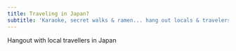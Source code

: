 ```yaml
---
title: Traveling in Japan?
subtitle: 'Karaoke, secret walks & ramen... hang out locals & travelers in Japan'
---
```

Hangout with local travellers in Japan